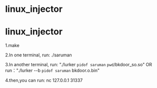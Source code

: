 # linux_injector
# linux_injector
1.make

2.In one terminal, run: ./saruman

3.In another terminal, run: "./lurker `pidof saruman` `pwd`/bkdoor_so.so"   OR  run："./lurker --b  `pidof saruman` bkdoor.o.bin"

4.then,you can run: nc 127.0.0.1 31337

